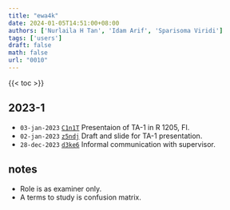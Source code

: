 ```yaml
---
title: "ewa4k"
date: 2024-01-05T14:51:00+08:00
authors: ['Nurlaila H Tan', 'Idam Arif', 'Sparisoma Viridi']
tags: ['users']
draft: false
math: false
url: "0010"
---
```

{{< toc >}}


## 2023-1
+ `03-jan-2023` [`C1n1T`](https://www.instagram.com/6unpnp/p/C1n1TopPxyn/) Presentaion of TA-1 in R 1205, FI.
+ `02-jan-2023` [`z5ndj`](https://osf.io/z5ndj) Draft and slide for TA-1 presentation.
+ `28-dec-2023` [`d3ke6`](https://osf.io/d3ke6) Informal communication with supervisor.


## notes
+ Role is as examiner only.
+ A terms to study is confusion matrix.
